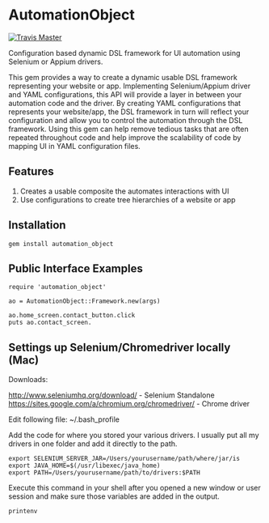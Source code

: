 # AutomationObject

[![Travis Master](https://travis-ci.org/mikeblatter/automation_object.svg?branch=master)](https://travis-ci.org/mikeblatter/automation_object/builds)

Configuration based dynamic DSL framework for UI automation using Selenium or Appium drivers.

This gem provides a way to create a dynamic usable DSL framework representing your website or app. Implementing Selenium/Appium driver
and YAML configurations, this API will provide a layer in between your automation code and the driver.
By creating YAML configurations that represents your website/app, the DSL framework in turn will reflect your configuration
and allow you to control the automation through the DSL framework.  Using this gem can help remove tedious tasks that are often
repeated throughout code and help improve the scalability of code by mapping UI in YAML configuration files.

## Features

1. Creates a usable composite the automates interactions with UI
2. Use configurations to create tree hierarchies of a website or app

## Installation

```
gem install automation_object
```

## Public Interface Examples

```
require 'automation_object'

ao = AutomationObject::Framework.new(args)

ao.home_screen.contact_button.click
puts ao.contact_screen.

```

## Settings up Selenium/Chromedriver locally (Mac)

Downloads:

http://www.seleniumhq.org/download/ - Selenium Standalone
https://sites.google.com/a/chromium.org/chromedriver/ - Chrome driver

Edit following file:  ~/.bash_profile

Add the code for where you stored your various drivers. I usually put all my drivers in one folder and add it directly
to the path.

```
export SELENIUM_SERVER_JAR=/Users/yourusername/path/where/jar/is
export JAVA_HOME=$(/usr/libexec/java_home)
export PATH=/Users/yourusername/path/to/drivers:$PATH
```

Execute this command in your shell after you opened a new window or user session and make sure those variables are added
in the output.


```
printenv
```

